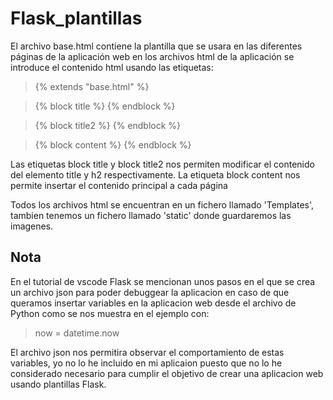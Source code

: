 # Flask_plantillas

El archivo base.html contiene la plantilla que se usara en las diferentes páginas de la aplicación web 
en los archivos html de la aplicación se introduce el contenido html usando las etiquetas:

>{% extends "base.html" %}

>{% block title %} {% endblock %}

>{% block title2 %} {% endblock %}

>{% block content %} {% endblock %}

Las etiquetas block title y block title2 nos permiten modificar el contenido del elemento title y h2 respectivamente.
La etiqueta block content nos permite insertar el contenido principal a cada página

Todos los archivos html se encuentran en un fichero llamado 'Templates', tambien tenemos un fichero llamado 'static' donde guardaremos las imagenes.

## Nota

En el tutorial de vscode Flask se mencionan unos pasos en el que se crea un archivo json para poder debuggear la aplicacion en caso de que queramos insertar variables en la aplicacion web desde el archivo de Python como se nos muestra en el ejemplo con:

> now = datetime.now

El archivo json nos permitira observar el comportamiento de estas variables, yo no lo he incluido en mi aplicaion puesto que no lo he considerado necesario para cumplir el objetivo de crear una aplicacion web usando plantillas Flask.
